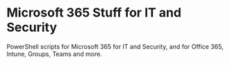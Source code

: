 # Microsoft 365 Stuff for IT and Security

PowerShell scripts for Microsoft 365 for IT and Security, and for Office 365, Intune, Groups, Teams and more.


 
